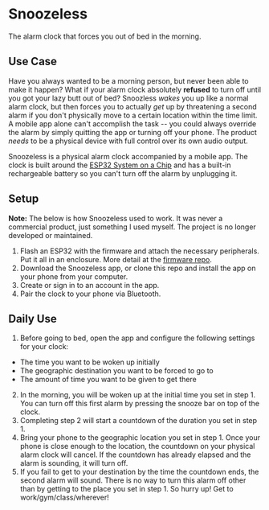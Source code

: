 # Snoozeless

The alarm clock that forces you out of bed in the morning.

## Use Case

Have you always wanted to be a morning person, but never been able to make it happen? What if your alarm clock absolutely **refused** to turn off until you got your lazy butt out of bed? Snoozless _wakes_ you up like a normal alarm clock, but then forces you to actually _get_ up by threatening a second alarm if you don't physically move to a certain location within the time limit. A mobile app alone can't accomplish the task -- you could always override the alarm by simply quitting the app or turning off your phone. The product _needs_ to be a physical device with full control over its own audio output.

Snoozeless is a physical alarm clock accompanied by a mobile app. The clock is built around the [ESP32 System on a Chip](https://www.espressif.com/en/products/socs/esp32) and has a built-in rechargeable battery so you can't turn off the alarm by unplugging it.

## Setup

**Note:** The below is how Snoozeless used to work. It was never a commercial product, just something I used myself. The project is no longer developed or maintained.

1. Flash an ESP32 with the firmware and attach the necessary peripherals. Put it all in an enclosure. More detail at the [firmware repo](https://github.com/eric-barch/snoozeless-firmware).
2. Download the Snoozeless app, or clone this repo and install the app on your phone from your computer.
3. Create or sign in to an account in the app.
4. Pair the clock to your phone via Bluetooth.

## Daily Use

1. Before going to bed, open the app and configure the following settings for your clock:

- The time you want to be woken up initially
- The geographic destination you want to be forced to go to
- The amount of time you want to be given to get there

2. In the morning, you will be woken up at the initial time you set in step 1. You can turn off this first alarm by pressing the snooze bar on top of the clock.
3. Completing step 2 will start a countdown of the duration you set in step 1.
4. Bring your phone to the geographic location you set in step 1. Once your phone is close enough to the location, the countdown on your physical alarm clock will cancel. If the countdown has already elapsed and the alarm is sounding, it will turn off.
5. If you fail to get to your destination by the time the countdown ends, the second alarm will sound. There is no way to turn this alarm off other than by getting to the place you set in step 1. So hurry up! Get to work/gym/class/wherever!
